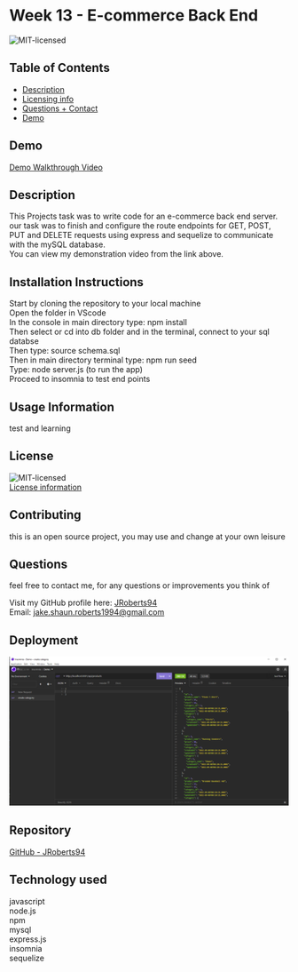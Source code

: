 
# Week 13 - E-commerce Back End

![MIT-licensed](https://img.shields.io/badge/License-MIT-red)

## Table of Contents 
- [Description](#description)
- [Licensing info](#license)
- [Questions + Contact](#questions)
- [Demo](#demo)

## Demo
[Demo Walkthrough Video](https://watch.screencastify.com/v/ujmFFIxxYrhcRGD7yHrh)

## Description
This Projects task was to write code for an e-commerce back end server. our task was to finish and configure the route endpoints for GET, POST, PUT and DELETE requests using express and sequelize to communicate with the mySQL database.
<br>
You can view my demonstration video from the link above.

## Installation Instructions
Start by cloning the repository to your local machine
 <br> 
 Open the folder in VScode 
 <br> 
 In the console in main directory type: npm install 
 <br>
 Then select or cd into db folder and in the terminal, connect to your sql databse
 <br>
 Then type: source schema.sql
 <br>
 Then in main directory terminal type: npm run seed
 <br>
 Type: node server.js (to run the app)
 <br>
 Proceed to insomnia to test end points

## Usage Information
test and learning

## License
![MIT-licensed](https://img.shields.io/badge/License-MIT-red)
<br>
[License information](https://opensource.org/licenses)

## Contributing
this is an open source project, you may use and change at your own leisure

## Questions
feel free to contact me, for any questions or improvements you think of

Visit my GitHub profile here: [JRoberts94](https://github.com/JRoberts94)
<br>
Email: jake.shaun.roberts1994@gmail.com

## Deployment
![demo-image](/demo/week13-screenshot.PNG)

## Repository
[GitHub - JRoberts94](https://github.com/JRoberts94/Week13-Ecommerce-Back-End)

## Technology used
javascript <br> node.js <br> npm <br> mysql <br> express.js <br> insomnia <br> sequelize
